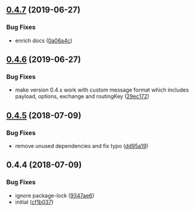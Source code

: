 <a name="0.4.7"></a>
## [0.4.7](https://github.com/softwaregroup-bg/ut-port-amqp/compare/v0.4.6...v0.4.7) (2019-06-27)


### Bug Fixes

* enrich docs ([0a06a4c](https://github.com/softwaregroup-bg/ut-port-amqp/commit/0a06a4c))



<a name="0.4.6"></a>
## [0.4.6](https://github.com/softwaregroup-bg/ut-port-amqp/compare/v0.4.5...v0.4.6) (2019-06-27)


### Bug Fixes

* make version 0.4.x work with custom message format which includes payload, options, exchange and routingKey ([29ec172](https://github.com/softwaregroup-bg/ut-port-amqp/commit/29ec172))



<a name="0.4.5"></a>
## [0.4.5](https://github.com/softwaregroup-bg/ut-port-amqp/compare/v0.4.4...v0.4.5) (2018-07-09)


### Bug Fixes

* remove unused dependencies and fix typo ([dd95a19](https://github.com/softwaregroup-bg/ut-port-amqp/commit/dd95a19))



<a name="0.4.4"></a>
## 0.4.4 (2018-07-09)


### Bug Fixes

* ignore package-lock ([9347ae6](https://github.com/softwaregroup-bg/ut-port-amqp/commit/9347ae6))
* initial ([cf1b037](https://github.com/softwaregroup-bg/ut-port-amqp/commit/cf1b037))



